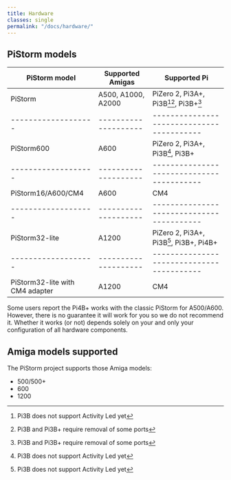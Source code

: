 ```yaml
---
title: Hardware
classes: single
permalink: "/docs/hardware/"
---
```


## PiStorm models

PiStorm model      | Supported Amigas   | Supported Pi
-------------------|--------------------|-----------------------------------------
PiStorm            | A500, A1000, A2000 | PiZero 2, Pi3A+, Pi3B[^1][^2], Pi3B+[^2]
-------------------|--------------------|-----------------------------------------
PiStorm600         | A600               | PiZero 2, Pi3A+, Pi3B[^1], Pi3B+
-------------------|--------------------|-----------------------------------------
PiStorm16/A600/CM4 | A600               | CM4
-------------------|--------------------|-----------------------------------------
PiStorm32-lite     | A1200              | PiZero 2, Pi3A+, Pi3B[^1], Pi3B+, Pi4B+
-------------------|--------------------|-----------------------------------------
PiStorm32-lite with CM4 adapter | A1200 | CM4

[^1]: Pi3B does not support Activity Led yet
[^2]: Pi3B and Pi3B+ require removal of some ports

Some users report the Pi4B+ works with the classic PiStorm for A500/A600. However, there is no guarantee it will work for you so we do not recommend it. Whether it works (or not) depends solely on your and only your configuration of all hardware components.

## Amiga models supported

The PiStorm project supports those Amiga models:

- 500/500+
- 600
- 1200
